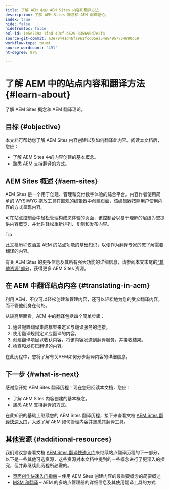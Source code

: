```yaml
---
title: 了解 AEM 中的 AEM Sites 内容和翻译方法
description: 了解 AEM Sites 概念和 AEM 翻译理论。
index: true
hide: false
hidefromtoc: false
exl-id: 1e5e739a-1fbd-49cf-b529-335696d7e2f4
source-git-commit: a3e79441d46fa961fcd05ea54e84957754890d69
workflow-type: tm+mt
source-wordcount: '491'
ht-degree: 97%

---
```


# 了解 AEM 中的站点内容和翻译方法 {#learn-about}

了解 AEM Sites 概念和 AEM 翻译理论。

## 目标 {#objective}

本文档可帮助您了解 AEM Sites 内容创建以及如何翻译此内容。阅读本文档后，您应：

* 了解 AEM Sites 中的内容创建的基本概念。
* 熟悉 AEM 支持翻译的方式。

## AEM Sites 概述 {#aem-sites}

AEM Sites 是一个用于创建、管理和交付数字体验的综合平台。内容作者使用简单的 WYSIWYG 拖放工具在直观的编辑器中创建页面，该编辑器按照用户使用内容的方式呈现内容。

可在站点控制台中轻松管理构成您体验的页面，该控制台以易于理解的层级为您提供内容概览，并允许轻松重新排列、复制和发布内容。

>[!TIP]
>
>此文档历程仅涵盖 AEM 的站点功能的基础知识，以便作为翻译专家的您了解需要翻译的内容。
>
>有关 AEM Sites 的更多信息及其所有强大功能的详细信息，请参阅本文末尾的[“其他资源”部分](#additional-information)，获得更多 AEM Sites 资源。

## 在 AEM 中翻译站点内容 {#translating-in-aem}

利用 AEM，不仅可以轻松创建和管理内容，还可以轻松地为您的受众翻译内容，而不管他们身在何处。

从较高层面看，AEM 中的翻译包括四个简单步骤：

1. 通过配置翻译集成框架来定义与翻译服务的连接。
1. 使用翻译规则定义应翻译的内容。
1. 创建翻译项目以收获内容，将该内容发送到翻译服务，并接收结果。
1. 检查和发布已翻译的内容。


在此历程中，您将了解有关AEM如何分步翻译内容的详细信息。

## 下一步 {#what-is-next}

感谢您开始 AEM Sites 翻译历程！现在您已阅读本文档，您应：

* 了解 AEM Sites 内容创建的基本概念。
* 熟悉 AEM 支持翻译的方式。

在此知识的基础上继续您的 AEM Sites 翻译历程，接下来查看文档 [AEM Sites 翻译快速入门](getting-started.md)，大致了解 AEM 如何管理内容并熟悉其翻译工具。

## 其他资源 {#additional-resources}

我们建议您查看文档 [AEM Sites 翻译快速入门](getting-started.md)来继续站点翻译历程的下一部分，以下是一些其他可选资源，这些资源对本文档中提到的一些概念进行了更深入的探究，但并非继续此历程所必需的。

* [页面创作快速入门指南](/help/sites-cloud/authoring/getting-started/quick-start.md) – 使用 AEM Sites 创建内容的最重要概念的简要概述
* [MSM 和翻译](/help/sites-cloud/administering/msm-and-translation.md) – AEM 的多站点管理器的详细信息及其使用翻译工具的方式
